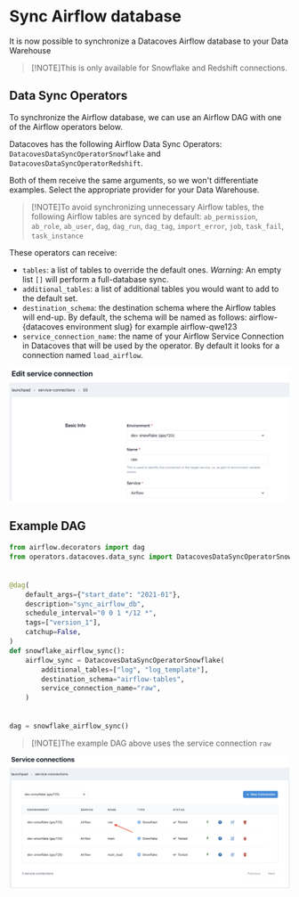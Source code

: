 # Sync Airflow database

It is now possible to synchronize a Datacoves Airflow database to your Data Warehouse

> [!NOTE]This is only available for Snowflake and Redshift connections.

## Data Sync Operators

To synchronize the Airflow database, we can use an Airflow DAG with one of the Airflow operators below.

Datacoves has the following Airflow Data Sync Operators: `DatacovesDataSyncOperatorSnowflake` and `DatacovesDataSyncOperatorRedshift`.

Both of them receive the same arguments, so we won't differentiate examples. Select the appropriate provider for your Data Warehouse.

> [!NOTE]To avoid synchronizing unnecessary Airflow tables, the following Airflow tables are synced by default: `ab_permission`, `ab_role`, `ab_user`, `dag`, `dag_run`, `dag_tag`, `import_error`, `job`, `task_fail`, `task_instance`

These operators can receive:

- `tables`: a list of tables to override the default ones. _Warning:_ An empty list `[]` will perform a full-database sync.
- `additional_tables`: a list of additional tables you would want to add to the default set.
- `destination_schema`: the destination schema where the Airflow tables will end-up. By default, the schema will be named as follows: airflow-{datacoves environment slug} for example airflow-qwe123
- `service_connection_name`: the name of your Airflow Service Connection in Datacoves that will be used by the operator. By default it looks for a connection named `load_airflow`.
  
![airflow_load](assets/service_connection_airflow_raw.png)
## Example DAG

```python
from airflow.decorators import dag
from operators.datacoves.data_sync import DatacovesDataSyncOperatorSnowflake


@dag(
    default_args={"start_date": "2021-01"},
    description="sync_airflow_db",
    schedule_interval="0 0 1 */12 *",
    tags=["version_1"],
    catchup=False,
)
def snowflake_airflow_sync():
    airflow_sync = DatacovesDataSyncOperatorSnowflake(
        additional_tables=["log", "log_template"],
        destination_schema="airflow-tables",
        service_connection_name="raw", 
    )


dag = snowflake_airflow_sync()
```

> [!NOTE]The example DAG above uses the service connection `raw`

![Service Connection Raw](assets/service_connection_raw.png)